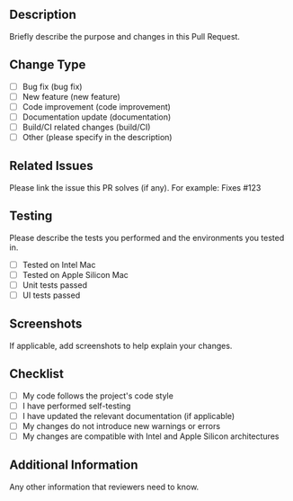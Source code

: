 ## Description

Briefly describe the purpose and changes in this Pull Request.

## Change Type

- [ ] Bug fix (bug fix)
- [ ] New feature (new feature)
- [ ] Code improvement (code improvement)
- [ ] Documentation update (documentation)
- [ ] Build/CI related changes (build/CI)
- [ ] Other (please specify in the description)

## Related Issues

Please link the issue this PR solves (if any).
For example: Fixes #123

## Testing

Please describe the tests you performed and the environments you tested in.

- [ ] Tested on Intel Mac
- [ ] Tested on Apple Silicon Mac
- [ ] Unit tests passed
- [ ] UI tests passed

## Screenshots

If applicable, add screenshots to help explain your changes.

## Checklist

- [ ] My code follows the project's code style
- [ ] I have performed self-testing
- [ ] I have updated the relevant documentation (if applicable)
- [ ] My changes do not introduce new warnings or errors
- [ ] My changes are compatible with Intel and Apple Silicon architectures

## Additional Information

Any other information that reviewers need to know.

